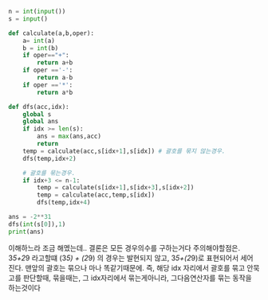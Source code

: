 ```python
n = int(input())
s = input()

def calculate(a,b,oper):
    a= int(a)
    b = int(b)
    if oper=="+":
        return a+b
    if oper =='-':
        return a-b
    if oper =='*':
        return a*b

def dfs(acc,idx):
    global s
    global ans
    if idx >= len(s):
        ans = max(ans,acc)
        return
    temp = calculate(acc,s[idx+1],s[idx]) # 괄호를 묶지 않는경우.
    dfs(temp,idx+2)

    # 괄호를 묶는경우.
    if idx+3 <= n-1:
        temp = calculate(s[idx+1],s[idx+3],s[idx+2])
        temp = calculate(acc,temp,s[idx])
        dfs(temp,idx+4)

ans = -2**31
dfs(int(s[0]),1)
print(ans)
```

이해하느라 조금 해멨는데.. 결론은 모든 경우의수를 구하는거다
주의해야할점은.
3*5+2*9 라고할떄
(3*5) + (2*9) 의 경우는 발현되지 않고, 3*5+(2*9)로 표현되어서 세어진다.
맨앞의 괄호는 묶으나 마나 똑같기때문에.
즉, 해당 idx 자리에서 괄호를 묶고 안묵고를 판단할때,
묶을때는, 그 idx자리에서 묶는게아니라, 그다음연산자를 묶는 동작을 하는것이다
